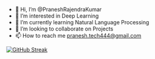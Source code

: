 - 👋 Hi, I’m @PraneshRajendraKumar <PRK>
- 👀 I’m interested in Deep Learning
- 🌱 I’m currently learning Natural Language Processing
- 💞️ I’m looking to collaborate on Projects
- 📫 How to reach me pranesh.tech444@gmail.com

<!---
PraneshRajendraKumar/PraneshRajendraKumar is a ✨ special ✨ repository because its `README.md` (this file) appears on your GitHub profile.
You can click the Preview link to take a look at your changes.
--->

  
  
  
  [![GitHub Streak](http://github-readme-streak-stats.herokuapp.com?user=PraneshRajendraKumar&theme=&hide_border=true)](https://git.io/streak-stats)

